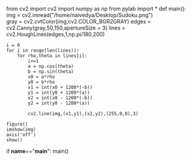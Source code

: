 from cv2 import cv2
import numpy as np
from pylab import *
def main():
    img = cv2.imread("/home/naivedya/Desktop/Sudoku.png")        
    gray = cv2.cvtColor(img,cv2.COLOR_BGR2GRAY)
    edges = cv2.Canny(gray,50,150,apertureSize = 3)
    lines = cv2.HoughLines(edges,1,np.pi/180,200)
    
    i = 0
    for i in range(len(lines)):
        for rho,theta in lines[i]:
            i+=1
            a = np.cos(theta)
            b = np.sin(theta)
            x0 = a*rho
            y0 = b*rho
            x1 = int(x0 + 1200*(-b))
            y1 = int(y0 + 1200*(a))
            x2 = int(x0 - 1200*(-b))
            y2 = int(y0 - 1200*(a))

            cv2.line(img,(x1,y1),(x2,y2),(255,0,0),3)

    figure()
    imshow(img)
    axis('off')
    show()
    
if __name__=="__main__":
    main()